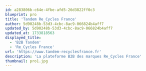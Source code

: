 ```yaml
---
id: a283806b-c64e-4fbe-afd5-26d3822ff0c3
blueprint: pro
title: 'Tandem Re_Cycles France'
author: 5d90248b-53d3-4cbc-8ac9-066824b4aff7
updated_by: 5d90248b-53d3-4cbc-8ac9-066824b4aff7
updated_at: 1733818563
displayed_title:
  - 'B2B Tandem'
  - 'Re_Cycles France'
url: 'https://www.tandem-recyclesfrance.fr'
description: 'La plateforme B2B des marques Re_Cycles France'
thumbnail: pro1.jpg
---
```

